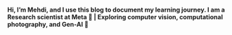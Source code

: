 ####  Hi, I’m Mehdi, and I use this blog to document my learning journey. I am a Research scientist at Meta 🧠 | Exploring computer vision, computational photography, and Gen-AI 🚀
